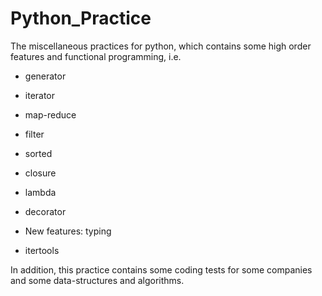 # Python_Practice
The miscellaneous practices for python, which contains some 
high order features and functional programming, i.e. 

- generator
- iterator

- map-reduce
- filter
- sorted 

- closure
- lambda
- decorator

- New features: typing
- itertools

In addition, this practice contains some coding tests for some companies
and some data-structures and algorithms. 